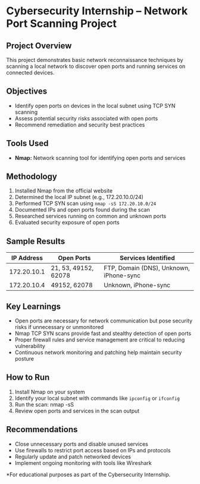 # Cybersecurity Internship – Network Port Scanning Project

## Project Overview
This project demonstrates basic network reconnaissance techniques by scanning a local network to discover open ports and running services on connected devices. 

## Objectives
- Identify open ports on devices in the local subnet using TCP SYN scanning
- Assess potential security risks associated with open ports
- Recommend remediation and security best practices

## Tools Used
- **Nmap:** Network scanning tool for identifying open ports and services

## Methodology
1. Installed Nmap from the official website
2. Determined the local IP subnet (e.g., 172.20.10.0/24)
3. Performed TCP SYN scan using `nmap -sS 172.20.10.0/24`
4. Documented IPs and open ports found during the scan
5. Researched services running on common and unknown ports
6. Evaluated security exposure of open ports

## Sample Results
| IP Address  | Open Ports           | Services Identified           |
|-------------|---------------------|------------------------------|
| 172.20.10.1 | 21, 53, 49152, 62078 | FTP, Domain (DNS), Unknown, iPhone-sync |
| 172.20.10.4 | 49152, 62078         | Unknown, iPhone-sync           |

## Key Learnings
- Open ports are necessary for network communication but pose security risks if unnecessary or unmonitored
- Nmap TCP SYN scans provide fast and stealthy detection of open ports
- Proper firewall rules and service management are critical to reducing vulnerability
- Continuous network monitoring and patching help maintain security posture

## How to Run
1. Install Nmap on your system
2. Identify your local subnet with commands like `ipconfig` or `ifconfig`
3. Run the scan:  nmap -sS <your-local-subnet>
4. Review open ports and services in the scan output

## Recommendations
- Close unnecessary ports and disable unused services
- Use firewalls to restrict port access based on IPs and protocols
- Regularly update and patch networked devices
- Implement ongoing monitoring with tools like Wireshark

*For educational purposes as part of the Cybersecurity Internship.
